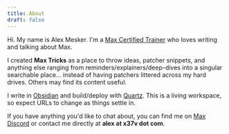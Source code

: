 ```yaml
---
title: About
draft: false
---
```



Hi. My name is Alex Mesker. I'm a [Max Certified Trainer](https://cycling74.com/certified-trainers) who loves writing and talking about Max.





I created **Max Tricks** as a place to throw ideas, patcher snippets, and anything else ranging from reminders/explainers/deep-dives into a singular searchable place… instead of having patchers littered across my hard drives. Others may find its content useful.

I write in [Obsidian](https://obsidian.md) and build/deploy with [Quartz](https://quartz.jzhao.xyz/). This is a living workspace, so expect URLs to change as things settle in.


If you have anything you'd like to chat about, you can find me on [Max Discord](https://discord.gg/pmStRfUr2k) or contact me directly at **alex at x37v dot com**.